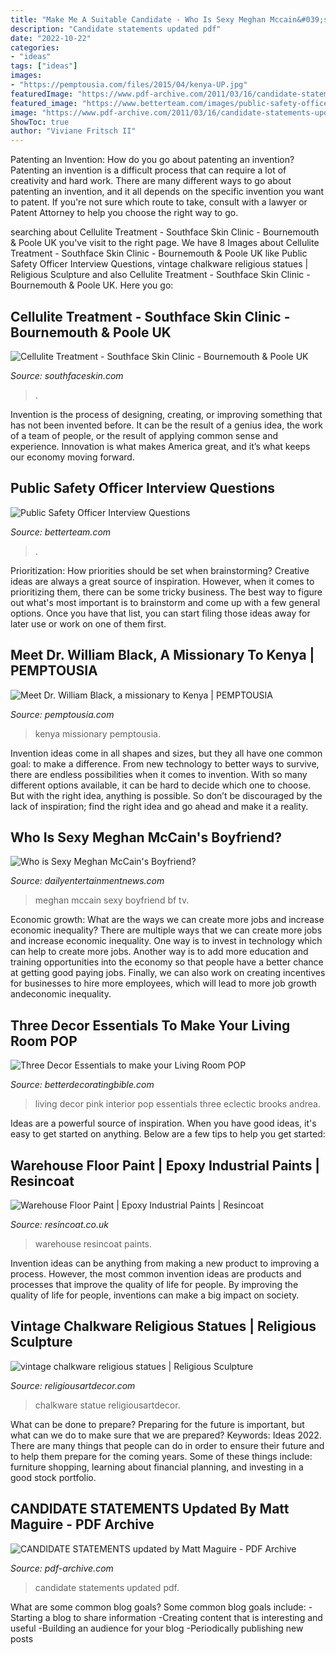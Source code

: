 ```yaml
---
title: "Make Me A Suitable Candidate - Who Is Sexy Meghan Mccain&#039;s Boyfriend?"
description: "Candidate statements updated pdf"
date: "2022-10-22"
categories:
- "ideas"
tags: ["ideas"]
images:
- "https://pemptousia.com/files/2015/04/kenya-UP.jpg"
featuredImage: "https://www.pdf-archive.com/2011/03/16/candidate-statements-updated/preview-candidate-statements-updated-1.jpg"
featured_image: "https://www.betterteam.com/images/public-safety-officer-interview-questions-5184x3456-20201217.jpeg?crop=40:21,smart&amp;width=1200&amp;dpr=2"
image: "https://www.pdf-archive.com/2011/03/16/candidate-statements-updated/preview-candidate-statements-updated-1.jpg"
ShowToc: true
author: "Viviane Fritsch II"
---
```



Patenting an Invention: How do you go about patenting an invention?
Patenting an invention is a difficult process that can require a lot of creativity and hard work. There are many different ways to go about patenting an invention, and it all depends on the specific invention you want to patent. If you're not sure which route to take, consult with a lawyer or Patent Attorney to help you choose the right way to go.

	

		
searching about Cellulite Treatment - Southface Skin Clinic - Bournemouth &amp; Poole UK you've visit to the right page. We have 8 Images about Cellulite Treatment - Southface Skin Clinic - Bournemouth &amp; Poole UK like Public Safety Officer Interview Questions, vintage chalkware religious statues | Religious Sculpture and also Cellulite Treatment - Southface Skin Clinic - Bournemouth &amp; Poole UK. Here you go:
		
    
## Cellulite Treatment - Southface Skin Clinic - Bournemouth &amp; Poole UK

<img loading=lazy src="https://www.southfaceskin.com/wp-content/uploads/2020/06/Cellulite_Treatment_Bournemouth.jpg" onerror="this.onerror=null;this.src='https://tse3.mm.bing.net/th?id=OIP.l9EO_5Vzk7xCgdzcv5LVQQHaE9&amp;pid=15.1';" alt="Cellulite Treatment - Southface Skin Clinic - Bournemouth &amp; Poole UK">

_Source: southfaceskin.com_

>. 

	

Invention is the process of designing, creating, or improving something that has not been invented before. It can be the result of a genius idea, the work of a team of people, or the result of applying common sense and experience. Innovation is what makes America great, and it’s what keeps our economy moving forward.

    
## Public Safety Officer Interview Questions

<img loading=lazy src="https://www.betterteam.com/images/public-safety-officer-interview-questions-5184x3456-20201217.jpeg?crop=40:21,smart&amp;width=1200&amp;dpr=2" onerror="this.onerror=null;this.src='https://tse1.mm.bing.net/th?id=OIP.ry3F3qrFmXsY72E4XvNtIQHaD4&amp;pid=15.1';" alt="Public Safety Officer Interview Questions">

_Source: betterteam.com_

>. 

	

Prioritization: How priorities should be set when brainstorming?
Creative ideas are always a great source of inspiration. However, when it comes to prioritizing them, there can be some tricky business. The best way to figure out what's most important is to brainstorm and come up with a few general options. Once you have that list, you can start filing those ideas away for later use or work on one of them first.

    
## Meet Dr. William Black, A Missionary To Kenya | PEMPTOUSIA

<img loading=lazy src="https://pemptousia.com/files/2015/04/kenya-UP.jpg" onerror="this.onerror=null;this.src='https://tse2.mm.bing.net/th?id=OIP.XoOcFlRnacyFyBddCDOe3AHaDZ&amp;pid=15.1';" alt="Meet Dr. William Black, a missionary to Kenya | PEMPTOUSIA">

_Source: pemptousia.com_

>kenya missionary pemptousia. 

	

Invention ideas come in all shapes and sizes, but they all have one common goal: to make a difference. From new technology to better ways to survive, there are endless possibilities when it comes to invention. With so many different options available, it can be hard to decide which one to choose. But with the right idea, anything is possible. So don’t be discouraged by the lack of inspiration; find the right idea and go ahead and make it a reality.

    
## Who Is Sexy Meghan McCain&#039;s Boyfriend?

<img loading=lazy src="https://dailyentertainmentnews.com/wpgo/wp-content/uploads/2014/07/meghan-mccain-bf-4.jpg" onerror="this.onerror=null;this.src='https://tse3.mm.bing.net/th?id=OIP.-5Ixxc4qQOyPLVwCzc0W_QAAAA&amp;pid=15.1';" alt="Who is Sexy Meghan McCain&#039;s Boyfriend?">

_Source: dailyentertainmentnews.com_

>meghan mccain sexy boyfriend bf tv. 

	

Economic growth: What are the ways we can create more jobs and increase economic inequality?
There are multiple ways that we can create more jobs and increase economic inequality. One way is to invest in technology which can help to create more jobs. Another way is to add more education and training opportunities into the economy so that people have a better chance at getting good paying jobs. Finally, we can also work on creating incentives for businesses to hire more employees, which will lead to more job growth andeconomic inequality.

    
## Three Decor Essentials To Make Your Living Room POP

<img loading=lazy src="http://betterdecoratingbible.com/wp-content/uploads/2013/11/greek-key-pillows-pink-decor-interior-design-blog-ideas-eclectic-living-room.jpg" onerror="this.onerror=null;this.src='https://tse2.mm.bing.net/th?id=OIP.tyM1x0O1zt2VbF-EGAiYOgHaLH&amp;pid=15.1';" alt="Three Decor Essentials to make your Living Room POP">

_Source: betterdecoratingbible.com_

>living decor pink interior pop essentials three eclectic brooks andrea. 

	

Ideas are a powerful source of inspiration. When you have good ideas, it's easy to get started on anything. Below are a few tips to help you get started: 

    
## Warehouse Floor Paint | Epoxy Industrial Paints | Resincoat

<img loading=lazy src="https://www.resincoat.co.uk/2019-tm_thickbox_default/resincoat-hb-epoxy-warehouse-floor-paint.jpg" onerror="this.onerror=null;this.src='https://tse4.mm.bing.net/th?id=OIP.kAbplxTQnofBzETkVStHEAHaHa&amp;pid=15.1';" alt="Warehouse Floor Paint | Epoxy Industrial Paints | Resincoat">

_Source: resincoat.co.uk_

>warehouse resincoat paints. 

	

Invention ideas can be anything from making a new product to improving a process. However, the most common invention ideas are products and processes that improve the quality of life for people. By improving the quality of life for people, inventions can make a big impact on society.

    
## Vintage Chalkware Religious Statues | Religious Sculpture

<img loading=lazy src="https://www.religiousartdecor.com/wp-content/uploads/2021/07/vintage-chalkware-religious-statues-1200x1600.jpg" onerror="this.onerror=null;this.src='https://tse1.mm.bing.net/th?id=OIP.oHoEBAYgm7vaz7sF3snuQwHaJ4&amp;pid=15.1';" alt="vintage chalkware religious statues | Religious Sculpture">

_Source: religiousartdecor.com_

>chalkware statue religiousartdecor. 

	

What can be done to prepare?
Preparing for the future is important, but what can we do to make sure that we are prepared? Keywords: Ideas 2022. There are many things that people can do in order to ensure their future and to help them prepare for the coming years. Some of these things include: furniture shopping, learning about financial planning, and investing in a good stock portfolio.

    
## CANDIDATE STATEMENTS Updated By Matt Maguire - PDF Archive

<img loading=lazy src="https://www.pdf-archive.com/2011/03/16/candidate-statements-updated/preview-candidate-statements-updated-1.jpg" onerror="this.onerror=null;this.src='https://tse4.mm.bing.net/th?id=OIP.Pgo_CNkVMjTP-y1_wZgqLwHaJk&amp;pid=15.1';" alt="CANDIDATE STATEMENTS updated by Matt Maguire - PDF Archive">

_Source: pdf-archive.com_

>candidate statements updated pdf. 

	

What are some common blog goals?
Some common blog goals include: 
-Starting a blog to share information 
-Creating content that is interesting and useful 
-Building an audience for your blog 
-Periodically publishing new posts

